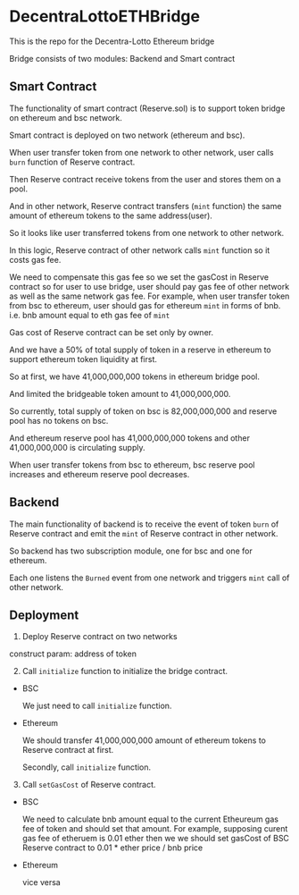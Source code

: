 # DecentraLottoETHBridge

This is the repo for the Decentra-Lotto Ethereum bridge

Bridge consists of two modules: Backend and Smart contract

## Smart Contract

The functionality of smart contract (Reserve.sol) is to support token bridge on ethereum and bsc network.

Smart contract is deployed on two network (ethereum and bsc).

When user transfer token from one network to other network, user calls `burn` function of Reserve contract.

Then Reserve contract receive tokens from the user and stores them on a pool.

And in other network, Reserve contract transfers (`mint` function) the same amount of ethereum tokens to the same address(user).

So it looks like user transferred tokens from one network to other network.

In this logic, Reserve contract of other network calls `mint` function so it costs gas fee.

We need to compensate this gas fee so we set the gasCost in Reserve contract so for user to use bridge, user should pay gas fee of other network as well as the same network gas fee. For example, when user transfer token from bsc to ethereum, user should gas for ethereum `mint` in forms of bnb.
i.e. bnb amount equal to eth gas fee of `mint`

Gas cost of Reserve contract can be set only by owner.

And we have a 50% of total supply of token in a reserve in ethereum to support ethereum token liquidity at first.

So at first, we have 41,000,000,000 tokens in ethereum bridge pool.

And limited the bridgeable token amount to 41,000,000,000.

So currently, total supply of token on bsc is 82,000,000,000 and reserve pool has no tokens on bsc.

And ethereum reserve pool has 41,000,000,000 tokens and other 41,000,000,000 is circulating supply.

When user transfer tokens from bsc to ethereum, bsc reserve pool increases and ethereum reserve pool decreases.

## Backend

The main functionality of backend is to receive the event of token `burn` of Reserve contract and emit the `mint` of Reserve contract in other network.

So backend has two subscription module, one for bsc and one for ethereum.

Each one listens the `Burned` event from one network and triggers `mint` call of other network.


## Deployment

1. Deploy Reserve contract on two networks
  
  construct param: address of token

2. Call `initialize` function to initialize the bridge contract.

  - BSC

    We just need to call `initialize` function.

  - Ethereum

    We should transfer 41,000,000,000 amount of ethereum tokens to Reserve contract at first.

    Secondly, call `initialize` function.

3. Call `setGasCost` of Reserve contract.

  - BSC

    We need to calculate bnb amount equal to the current Etheureum gas fee of token and should set that amount.
    For example, supposing curent gas fee of etheruem is 0.01 ether then we we should set gasCost of BSC Reserve contract to 0.01 * ether price / bnb price

  - Ethereum

    vice versa
